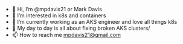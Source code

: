 - 👋 Hi, I’m @mpdavis21 or Mark Davis
- 👀 I’m interested in k8s and containers
- 🌱 I’m currently working as an AKS engineer and love all things k8s
- 💞️ My day to day is all about fixing broken AKS clusters/
- 📫 How to reach me mpdavis21@gmail.com

<!---
mpdavis21/mpdavis21 is a ✨ special ✨ repository because its `README.md` (this file) appears on your GitHub profile.
You can click the Preview link to take a look at your changes.
--->
